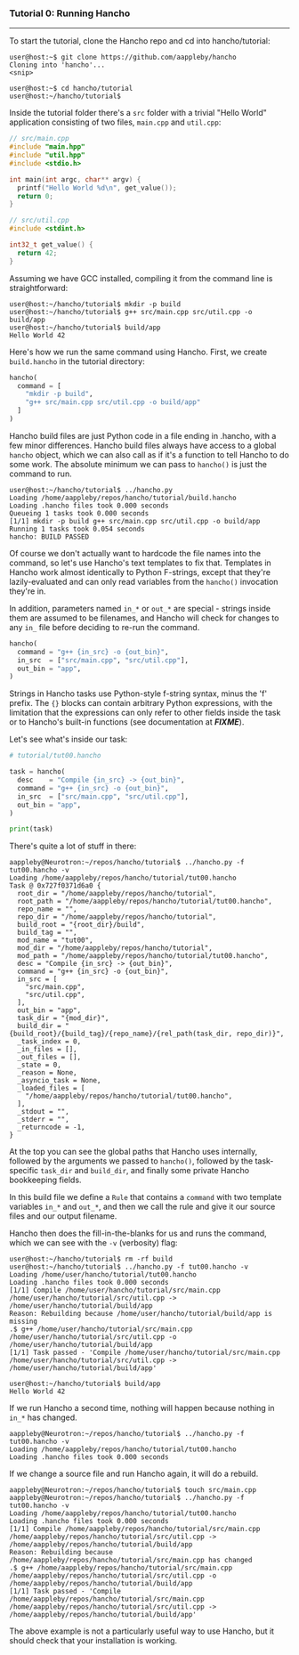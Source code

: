 ### Tutorial 0: Running Hancho
---

To start the tutorial, clone the Hancho repo and cd into hancho/tutorial:

```shell
user@host:~$ git clone https://github.com/aappleby/hancho
Cloning into 'hancho'...
<snip>

user@host:~$ cd hancho/tutorial
user@host:~/hancho/tutorial$
```

Inside the tutorial folder there's a ```src``` folder with a trivial "Hello
World" application consisting of two files, ```main.cpp``` and ```util.cpp```:

``` cpp
// src/main.cpp
#include "main.hpp"
#include "util.hpp"
#include <stdio.h>

int main(int argc, char** argv) {
  printf("Hello World %d\n", get_value());
  return 0;
}
```
```cpp
// src/util.cpp
#include <stdint.h>

int32_t get_value() {
  return 42;
}
```

Assuming we have GCC installed, compiling it from the command line is
straightforward:

```shell
user@host:~/hancho/tutorial$ mkdir -p build
user@host:~/hancho/tutorial$ g++ src/main.cpp src/util.cpp -o build/app
user@host:~/hancho/tutorial$ build/app
Hello World 42
```

Here's how we run the same command using Hancho. First, we create ```build.hancho``` in the tutorial directory:

```py
hancho(
  command = [
    "mkdir -p build",
    "g++ src/main.cpp src/util.cpp -o build/app"
  ]
)
```

Hancho build files are just Python code in a file ending in .hancho, with a few minor differences. Hancho build files always have access to a global ```hancho``` object, which we can also call as if it's a function to tell Hancho to do some work. The absolute minimum we can pass to ```hancho()``` is just the command to run.


```shell
user@host:~/hancho/tutorial$ ../hancho.py
Loading /home/aappleby/repos/hancho/tutorial/build.hancho
Loading .hancho files took 0.000 seconds
Queueing 1 tasks took 0.000 seconds
[1/1] mkdir -p build g++ src/main.cpp src/util.cpp -o build/app
Running 1 tasks took 0.054 seconds
hancho: BUILD PASSED
```

Of course we don't actually want to hardcode the file names into the command, so let's use Hancho's text templates to fix that. Templates in Hancho work almost identically to Python F-strings, except that they're lazily-evaluated and can only read variables from the ```hancho()``` invocation they're in.

In addition, parameters named ```in_*``` or ```out_*``` are special - strings inside them are assumed to be filenames, and Hancho will check for changes to any ```in_``` file before deciding to re-run the command.

```py
hancho(
  command = "g++ {in_src} -o {out_bin}",
  in_src  = ["src/main.cpp", "src/util.cpp"],
  out_bin = "app",
)
```


Strings in Hancho tasks use Python-style f-string syntax, minus the 'f' prefix. The ```{}``` blocks can contain arbitrary Python expressions, with the limitation that the expressions can only refer to other fields inside the task or to Hancho's built-in functions (see documentation at ***FIXME***).

Let's see what's inside our task:

```py
# tutorial/tut00.hancho

task = hancho(
  desc    = "Compile {in_src} -> {out_bin}",
  command = "g++ {in_src} -o {out_bin}",
  in_src  = ["src/main.cpp", "src/util.cpp"],
  out_bin = "app",
)

print(task)
```

There's quite a lot of stuff in there:
```shell
aappleby@Neurotron:~/repos/hancho/tutorial$ ../hancho.py -f tut00.hancho -v
Loading /home/aappleby/repos/hancho/tutorial/tut00.hancho
Task @ 0x727f0371d6a0 {
  root_dir = "/home/aappleby/repos/hancho/tutorial",
  root_path = "/home/aappleby/repos/hancho/tutorial/tut00.hancho",
  repo_name = "",
  repo_dir = "/home/aappleby/repos/hancho/tutorial",
  build_root = "{root_dir}/build",
  build_tag = "",
  mod_name = "tut00",
  mod_dir = "/home/aappleby/repos/hancho/tutorial",
  mod_path = "/home/aappleby/repos/hancho/tutorial/tut00.hancho",
  desc = "Compile {in_src} -> {out_bin}",
  command = "g++ {in_src} -o {out_bin}",
  in_src = [
    "src/main.cpp",
    "src/util.cpp",
  ],
  out_bin = "app",
  task_dir = "{mod_dir}",
  build_dir = "{build_root}/{build_tag}/{repo_name}/{rel_path(task_dir, repo_dir)}",
  _task_index = 0,
  _in_files = [],
  _out_files = [],
  _state = 0,
  _reason = None,
  _asyncio_task = None,
  _loaded_files = [
    "/home/aappleby/repos/hancho/tutorial/tut00.hancho",
  ],
  _stdout = "",
  _stderr = "",
  _returncode = -1,
}
```
At the top you can see the global paths that Hancho uses internally, followed by the arguments we passed to ```hancho()```, followed by the task-specific ```task_dir``` and ```build_dir```, and finally some private Hancho bookkeeping fields.


In this build file we define a ```Rule``` that contains a
```command``` with two template variables ```in_*``` and ```out_*```,
and then we call the rule and give it our source files and our output filename.

Hancho then does the fill-in-the-blanks for us and runs the command, which we
can see with the ```-v``` (verbosity) flag:

```shell
user@host:~/hancho/tutorial$ rm -rf build
user@host:~/hancho/tutorial$ ../hancho.py -f tut00.hancho -v
Loading /home/user/hancho/tutorial/tut00.hancho
Loading .hancho files took 0.000 seconds
[1/1] Compile /home/user/hancho/tutorial/src/main.cpp /home/user/hancho/tutorial/src/util.cpp -> /home/user/hancho/tutorial/build/app
Reason: Rebuilding because /home/user/hancho/tutorial/build/app is missing
.$ g++ /home/user/hancho/tutorial/src/main.cpp /home/user/hancho/tutorial/src/util.cpp -o /home/user/hancho/tutorial/build/app
[1/1] Task passed - 'Compile /home/user/hancho/tutorial/src/main.cpp /home/user/hancho/tutorial/src/util.cpp -> /home/user/hancho/tutorial/build/app'

user@host:~/hancho/tutorial$ build/app
Hello World 42
```

If we run Hancho a second time, nothing will happen because nothing in
```in_*``` has changed.

```shell
aappleby@Neurotron:~/repos/hancho/tutorial$ ../hancho.py -f tut00.hancho -v
Loading /home/aappleby/repos/hancho/tutorial/tut00.hancho
Loading .hancho files took 0.000 seconds
```

If we change a source file and run Hancho again, it will do a rebuild.

```shell
aappleby@Neurotron:~/repos/hancho/tutorial$ touch src/main.cpp
aappleby@Neurotron:~/repos/hancho/tutorial$ ../hancho.py -f tut00.hancho -v
Loading /home/aappleby/repos/hancho/tutorial/tut00.hancho
Loading .hancho files took 0.000 seconds
[1/1] Compile /home/aappleby/repos/hancho/tutorial/src/main.cpp /home/aappleby/repos/hancho/tutorial/src/util.cpp -> /home/aappleby/repos/hancho/tutorial/build/app
Reason: Rebuilding because /home/aappleby/repos/hancho/tutorial/src/main.cpp has changed
.$ g++ /home/aappleby/repos/hancho/tutorial/src/main.cpp /home/aappleby/repos/hancho/tutorial/src/util.cpp -o /home/aappleby/repos/hancho/tutorial/build/app
[1/1] Task passed - 'Compile /home/aappleby/repos/hancho/tutorial/src/main.cpp /home/aappleby/repos/hancho/tutorial/src/util.cpp -> /home/aappleby/repos/hancho/tutorial/build/app'
```

The above example is not a particularly useful way to use Hancho, but it should
check that your installation is working.
